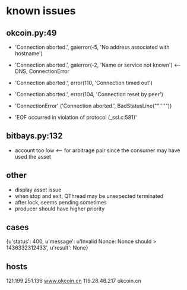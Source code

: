 # known issues

## okcoin.py:49

* 'Connection aborted.', gaierror(-5, 'No address associated with hostname')
* 'Connection aborted.', gaierror(-2, 'Name or service not known')  <-- DNS, ConnectionError
* 'Connection aborted.', error(110, 'Connection timed out')

* 'Connection aborted.', error(104, 'Connection reset by peer')
* 'ConnectionError' ('Connection aborted.', BadStatusLine(""''''"))
* 'EOF occurred in violation of protocol (_ssl.c:581)'

## bitbays.py:132
* account too low <-- for arbitrage pair since the consumer may have used the asset

## other
* display asset issue
* when stop and exit, QThread may be unexpected terminated
* after lock, seems pending sometimes
* producer should have higher priority

## cases
{u'status': 400, u'message': u'Invalid Nonce: Nonce should > 1436332312433', u'result': None}


## hosts
121.199.251.136 www.okcoin.cn
119.28.48.217   okcoin.cn
